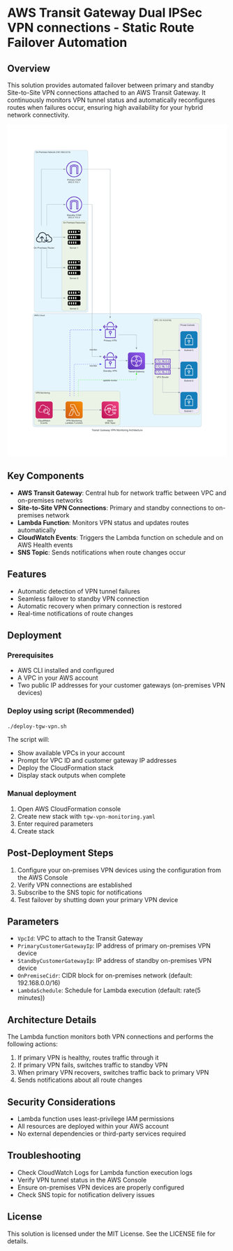 # AWS Transit Gateway Dual IPSec VPN connections - Static Route Failover Automation

## Overview

This solution provides automated failover between primary and standby Site-to-Site VPN connections attached to an AWS Transit Gateway. It continuously monitors VPN tunnel status and automatically reconfigures routes when failures occur, ensuring high availability for your hybrid network connectivity.

![Architecture Diagram](transit_gateway_vpn_monitoring_architecture.png)

## Key Components

- **AWS Transit Gateway**: Central hub for network traffic between VPC and on-premises networks
- **Site-to-Site VPN Connections**: Primary and standby connections to on-premises network
- **Lambda Function**: Monitors VPN status and updates routes automatically
- **CloudWatch Events**: Triggers the Lambda function on schedule and on AWS Health events
- **SNS Topic**: Sends notifications when route changes occur

## Features

- Automatic detection of VPN tunnel failures
- Seamless failover to standby VPN connection
- Automatic recovery when primary connection is restored
- Real-time notifications of route changes

## Deployment

### Prerequisites

- AWS CLI installed and configured
- A VPC in your AWS account
- Two public IP addresses for your customer gateways (on-premises VPN devices)

### Deploy using script (Recommended)

```bash
./deploy-tgw-vpn.sh
```

The script will:
- Show available VPCs in your account
- Prompt for VPC ID and customer gateway IP addresses
- Deploy the CloudFormation stack
- Display stack outputs when complete

### Manual deployment

1. Open AWS CloudFormation console
2. Create new stack with `tgw-vpn-monitoring.yaml`
3. Enter required parameters
4. Create stack

## Post-Deployment Steps

1. Configure your on-premises VPN devices using the configuration from the AWS Console
2. Verify VPN connections are established
3. Subscribe to the SNS topic for notifications
4. Test failover by shutting down your primary VPN device

## Parameters

- `VpcId`: VPC to attach to the Transit Gateway
- `PrimaryCustomerGatewayIp`: IP address of primary on-premises VPN device
- `StandbyCustomerGatewayIp`: IP address of standby on-premises VPN device
- `OnPremiseCidr`: CIDR block for on-premises network (default: 192.168.0.0/16)
- `LambdaSchedule`: Schedule for Lambda execution (default: rate(5 minutes))

## Architecture Details

The Lambda function monitors both VPN connections and performs the following actions:

1. If primary VPN is healthy, routes traffic through it
2. If primary VPN fails, switches traffic to standby VPN
3. When primary VPN recovers, switches traffic back to primary VPN
4. Sends notifications about all route changes

## Security Considerations

- Lambda function uses least-privilege IAM permissions
- All resources are deployed within your AWS account
- No external dependencies or third-party services required

## Troubleshooting

- Check CloudWatch Logs for Lambda function execution logs
- Verify VPN tunnel status in the AWS Console
- Ensure on-premises VPN devices are properly configured
- Check SNS topic for notification delivery issues

## License

This solution is licensed under the MIT License. See the LICENSE file for details.
